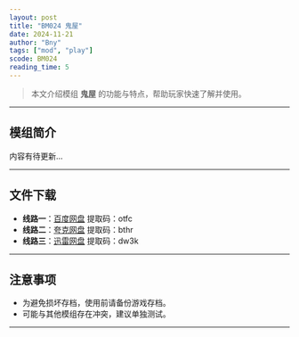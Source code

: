 ```yaml
---
layout: post
title: "BM024 鬼屋"
date: 2024-11-21
author: "Bny"
tags: ["mod", "play"]
scode: BM024
reading_time: 5
---
```


> 本文介绍模组 **鬼屋** 的功能与特点，帮助玩家快速了解并使用。

---

## 模组简介

内容有待更新...

---


## 文件下载
- **线路一**：[百度网盘](https://pan.baidu.com/s/1RRhgXr74-9jCcuWOM3pkKg?pwd=otfc)  提取码：otfc  
- **线路二**：[夸克网盘](https://pan.quark.cn/s/a26388b7c6e3?pwd=bthr)  提取码：bthr  
- **线路三**：[迅雷网盘](https://pan.xunlei.com/s/VOCCb_O_IeXK2RN4MTAx7NJ6A1?pwd=dw3k)  提取码：dw3k  

---

## 注意事项
- 为避免损坏存档，使用前请备份游戏存档。
- 可能与其他模组存在冲突，建议单独测试。

---

